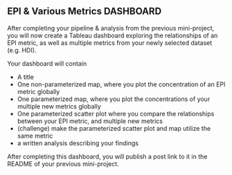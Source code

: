 ## EPI & Various Metrics DASHBOARD

After completing your pipeline & analysis from the previous mini-project, you will now create a Tableau dashboard exploring the relationships of an EPI metric, as well as multiple metrics from your newly selected dataset (e.g. HDI).

Your dashboard will contain
* A title
* One non-parameterized map, where you plot the concentration of an EPI metric globally
* One parameterized map, where you plot the concentrations of your multiple new metrics globally
* One parameterized scatter plot where you compare the relationships between your EPI metric, and multiple new metrics
* (challenge) make the parameterized scatter plot and map utilize the same metric
* a written analysis describing your findings

After completing this dashboard, you will publish a post link to it in the README of your previous mini-project.